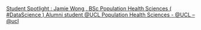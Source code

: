 [Student Spotlight : Jamie Wong , BSc Population Health Sciences ( #DataScience ) Alumni student   @UCL Population Health Sciences - @UCL – @ucl](https://qi.tc/qi/112301)